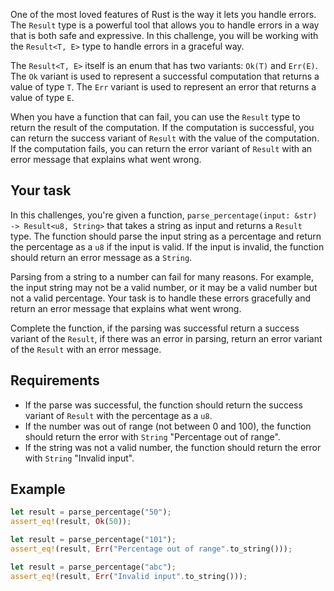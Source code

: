 One of the most loved features of Rust is the way it lets you handle errors. The `Result` type is a powerful tool that allows you to handle errors in a way that is both safe and expressive. In this challenge, you will be working with the `Result<T, E>` type to handle errors in a graceful way.

The `Result<T, E>` itself is an enum that has two variants: `Ok(T)` and `Err(E)`. The `Ok` variant is used to represent a successful computation that returns a value of type `T`. The `Err` variant is used to represent an error that returns a value of type `E`.

When you have a function that can fail, you can use the `Result` type to return the result of the computation. If the computation is successful, you can return the success variant of `Result` with the value of the computation. If the computation fails, you can return the error variant of `Result` with an error message that explains what went wrong.

## Your task

In this challenges, you're given a function, `parse_percentage(input: &str) -> Result<u8, String>` that takes a string as input and returns a `Result` type. The function should parse the input string as a percentage and return the percentage as a `u8` if the input is valid. If the input is invalid, the function should return an error message as a `String`.

Parsing from a string to a number can fail for many reasons. For example, the input string may not be a valid number, or it may be a valid number but not a valid percentage. Your task is to handle these errors gracefully and return an error message that explains what went wrong.

Complete the function, if the parsing was successful return a success variant of the `Result`, if there was an error in parsing, return an error variant of the `Result` with an error message.

## Requirements

- If the parse was successful, the function should return the success variant of `Result` with the percentage as a `u8`.
- If the number was out of range (not between 0 and 100), the function should return the error with `String` "Percentage out of range".
- If the string was not a valid number, the function should return the error with `String` "Invalid input".

## Example

```rust
let result = parse_percentage("50");
assert_eq!(result, Ok(50));

let result = parse_percentage("101");
assert_eq!(result, Err("Percentage out of range".to_string()));

let result = parse_percentage("abc");
assert_eq!(result, Err("Invalid input".to_string()));
```
